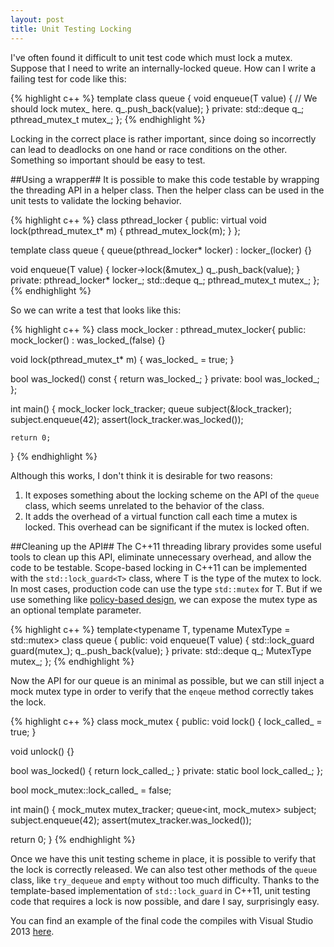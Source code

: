 ```yaml
---
layout: post
title: Unit Testing Locking
---
```

I've often found it difficult to unit test code which must lock a mutex. Suppose that I need to write an internally-locked queue. How can I write a failing test for code like this:

{% highlight c++ %}
template <typename T>
class queue {
  void enqueue(T value) {
    // We should lock mutex_ here.
    q_.push_back(value);
  }
private:
  std::deque<T> q_;
  pthread_mutex_t mutex_;
};
{% endhighlight %}

Locking in the correct place is rather important, since doing so incorrectly can lead to deadlocks on one hand or race conditions on the other. Something so important should be easy to test.

##Using a wrapper##
It is possible to make this code testable by wrapping the threading API in a helper class. Then the helper class can be used in the unit tests to validate the locking behavior.

{% highlight c++ %}
class pthread_locker {
public:
  virtual void lock(pthread_mutex_t* m) {
    pthread_mutex_lock(m);
  }
};

template <typename T>
class queue {
  queue(pthread_locker* locker) :
    locker_(locker) {}

  void enqueue(T value) {
    locker->lock(&mutex_)
    q_.push_back(value);
  }
private:
  pthread_locker* locker_;
  std::deque<T> q_;
  pthread_mutex_t mutex_;
};
{% endhighlight %}

So we can write a test that looks like this:

{% highlight c++ %}
class mock_locker : pthread_mutex_locker{
public:
  mock_locker() : was_locked_(false) {}

  void lock(pthread_mutex_t* m) {
    was_locked_ = true;
  }

  bool was_locked() const {
    return was_locked_;
  }
private:
  bool was_locked_;
};

int main() {
    mock_locker lock_tracker;
    queue<int> subject(&lock_tracker);
    subject.enqueue(42);
    assert(lock_tracker.was_locked());

    return 0;
}
{% endhighlight %}

Although this works, I don't think it is desirable for two reasons:

1. It exposes something about the locking scheme on the API of the `queue` class, which seems unrelated to the behavior of the class.
2. It adds the overhead of a virtual function call each time a mutex is locked. This overhead can be significant if the mutex is locked often.

##Cleaning up the API##
The C++11 threading library provides some useful tools to clean up this API, eliminate unnecessary overhead, and allow the code to be testable. Scope-based locking in C++11 can be implemented with the `std::lock_guard<T>` class, where T is the type of the mutex to lock. In most cases, production code can use the type `std::mutex` for T. But if we use something like [policy-based design](http://en.wikipedia.org/wiki/Policy-based_design), we can expose the mutex type as an optional template parameter.
 
{% highlight c++ %}
template<typename T, typename MutexType = std::mutex>
class queue
{
public:
  void enqueue(T value) {
      std::lock_guard<MutexType> guard(mutex_);
      q_.push_back(value);
  }
private:
  std::deque<T> q_;
  MutexType mutex_;
};
{% endhighlight %}

Now the API for our queue is an minimal as possible, but we can still inject a mock mutex type in order to verify that the `enqeue` method correctly takes the lock.

{% highlight c++ %}
class mock_mutex {
public:
  void lock() {
      lock_called_ = true;
  }

  void unlock() {}

  bool was_locked() {
      return lock_called_;
  }
private:
  static bool lock_called_;
};

bool mock_mutex::lock_called_ = false;

int main() {
  mock_mutex mutex_tracker;
  queue<int, mock_mutex> subject;
  subject.enqueue(42);
  assert(mutex_tracker.was_locked());

  return 0;
}
{% endhighlight %}

Once we have this unit testing scheme in place, it is possible to verify that the lock is correctly released. We can also test other methods of the `queue` class, like `try_dequeue` and `empty` without too much difficulty. Thanks to the template-based implementation of `std::lock_guard` in C++11, unit testing code that requires a lock is now possible, and dare I say, surprisingly easy.

You can find an example of the final code the compiles with Visual Studio 2013 [here](https://gist.github.com/joshpeterson/11285436).
